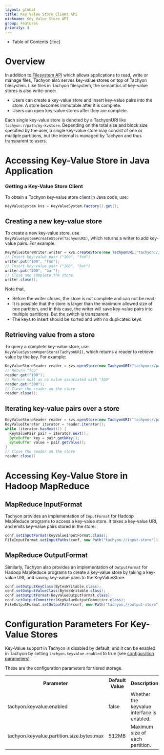 ```yaml
---
layout: global
title: Key Value Store Client API
nickname: Key Value Store API
group: Features
priority: 4
---
```


* Table of Contents
{:toc}

# Overview
In addition to [Filesystem API](File-System-API.html) which allows applications to read, write or
manage files, Tachyon also serves key-value stores on top of Tachyon filesystem.
Like files in Tachyon filesystem, the semantics of key-value stores is also write-once:

* Users can create a key-value store and insert key-value pairs into the store. A store becomes
immutable after it is complete. 
* Users can open key-value stores after they are complete.

Each single key-value store is denoted by a TachyonURI like `tachyon://path/my-kvstore`. 
Depending on the total size and block size specified by the user, a single key-value 
store may consist of one or multiple partitions, but the internal is managed by Tachyon and thus
transparent to users.

# Accessing Key-Value Store in Java Application

### Getting a Key-Value Store Client

To obtain a Tachyon key-value store client in Java code, use:

```java
KeyValueSystem kvs = KeyValueSystem.Factory().get();
```

## Creating a new key-value store

To create a new key-value store, use `KeyValueSystem#createStore(TachyonURI)`, which returns
a writer to add key-value pairs. For example:

```java
KeyValueStoreWriter writer = kvs.createStore(new TachyonURI("tachyon://path/my-kvstore"));
// Insert key-value pair ("100", "foo")
writer.put("100", "foo");
// Insert key-value pair ("200", "bar")
writer.put("200", "bar");
// Close and complete the store
writer.close();
```

Note that, 

* Before the writer closes, the store is not complete and can not be read;
* It is possible that the store is larger than the maximum allowed size of one partition, and in 
this case, the writer will save key-value pairs into multiple partitions. But the switch is 
transparent.
* The keys to insert should be sorted and with no duplicated keys. 

## Retrieving value from a store

To query a complete key-value store, use `KeyValueSystem#openStore(TachyonURI)`, which returns
a reader to retrieve value by the key. For example:

```java
KeyValueStoreReader reader = kvs.openStore(new TachyonURI("tachyon://path/kvstore/"));
// Return "foo"
reader.get("100"); 
// Return null as no value associated with "300"
reader.get("300");
// Close the reader on the store
reader.close();
```

## Iterating key-value pairs over a store

```java
KeyValueStoreReader reader = kvs.openStore(new TachyonURI("tachyon://path/kvstore/"));
KeyValueIterator iterator = reader.iterator();
while (iterator.hasNext()) {
  KeyValuePair pair = iterator.next();
  ByteBuffer key = pair.getkKey();
  ByteBuffer value = pair.getValue();
}
// Close the reader on the store
reader.close()
```

# Accessing Key-Value Store in Hadoop MapReduce
 
## MapReduce InputFormat

Tachyon provides an implementation of `InputFormat` for Hadoop MapReduce programs to access
a key-value store. It takes a key-value URI, and emits key-value pairs stored in the store:
 
```java
conf.setInputFormat(KeyValueInputFormat.class);
FileInputFormat.setInputPaths(conf, new Path("tachyon://input-store"));
```


## MapReduce OutputFormat
Similarly, Tachyon also provides an implementation of `OutputFormat` for Hadoop MapReduce programs
 to create a key-value store by taking a key-value URI, and saving key-value pairs to the
 KeyValueStore:
 
```java
conf.setOutputKeyClass(BytesWritable.class);
conf.setOutputValueClass(BytesWritable.class);
conf.setOutputFormat(KeyValueOutputFormat.class);
conf.setOutputCommitter(KeyValueOutputCommitter.class);
FileOutputFormat.setOutputPath(conf, new Path("tachyon://output-store"));
```

# Configuration Parameters For Key-Value Stores

Key-Value support in Tachyon is disabled by default, and it can be enabled in Tachyon by setting 
`tachyon.keyvalue.enabled` to true (see
[configuration parameters](Configuration-Settings.html))

These are the configuration parameters for tiered storage.

<table class="table table-striped">
<tr><th>Parameter</th><th>Default Value</th><th>Description</th></tr>
<tr>
  <td>tachyon.keyvalue.enabled</td>
  <td>false</td>
  <td>
  Whether the keyvalue interface is enabled.
  </td>
</tr>
<tr>
  <td>tachyon.keyvalue.partition.size.bytes.max</td>
  <td>512MB
  <td>
  Maximum size of each partition.
  </td>
</tr>
</table>
